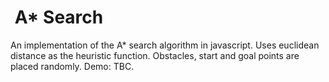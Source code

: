 #  A* Search

An implementation of the A* search algorithm in javascript.
Uses euclidean distance as the heuristic function.
Obstacles, start and goal points are placed randomly.
Demo: TBC.
